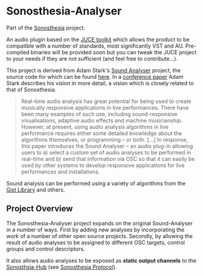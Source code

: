 # Sonosthesia-Analyser

Part of the [Sonosthesia](www.sonosthesia.com/home) project.

An audio plugin based on the [JUCE toolkit](href="https://www.juce.com/features") which allows the product to be compatible with a number of standards, most significantly VST and AU. Pre-compiled binaries will be provided soon but you can tweak the JUCE project to your needs if they are not sufficient (and feel free to contribute...).

This project is derived from Adam Stark's [Sound Analyser](http://www.adamstark.co.uk/sound-analyser") project, the source code for which can be found [here](https://github.com/adamstark/Sound-Analyser). In a [conference paper](http://adamstark.co.uk/pdf/papers/nime-2014-sound-analyser.pdf) Adam Stark describes his vision in more detail, a vision which is closely related to that of Sonosthesia.

> Real-time audio analysis has great potential for being used to create musically responsive applications in live performances. There have been many examples of such use, including sound-responsive visualisations, adaptive audio effects and machine musicianship. However, at present, using audio analysis algorithms in live performance requires either some detailed knowledge about the algorithms themselves, or programming – or both. [...] In response, this paper introduces the Sound Analyser – an audio plug-in allowing users to a) select a custom set of audio analyses to be performed in real-time and b) send that information via OSC so that it can easily be used by other systems to develop responsive applications for live performances and installations.

Sound analysis can be performed using a variety of algorithms from the [Gist Library](https://github.com/adamstark/Gist) and others.

## Project Overview

The Sonosthesia-Analyser project expands on the original Sound-Analyser in a number of ways. First by adding new analyses by incorporating the work of a number of other open source projects. Secondly, by allowing the result of audio analyses to be assigned to different OSC targets, control groups and control descriptors. 

It also allows audio analyses to be exposed as **static output channels** to the [Sonosthsia-Hub](https://github.com/jbat100/sonosthesia-hub/tree/develop) (see [Sonosthesia Protocol](www.sonosthesia.com/protocols)). 
